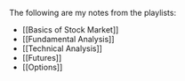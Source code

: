 The following are my notes from the playlists:
- [[Basics of Stock Market]]
- [[Fundamental Analysis]]
- [[Technical Analysis]]
- [[Futures]]
- [[Options]]